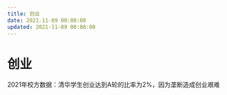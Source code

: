```yaml
---
title: 创业
date: 2021-11-09 00:00:00
updated: 2021-11-09 00:00:00
---
```


# 创业

2021年校方数据：清华学生创业达到A轮的比率为2%，因为垄断造成创业艰难
